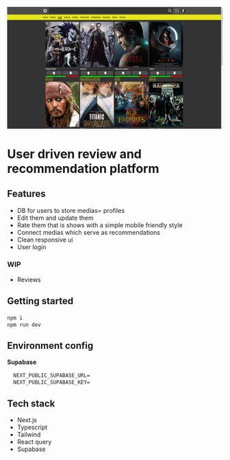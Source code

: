 ![Image Alt Text](public/thumbs/medconmap.png)

# User driven review and recommendation platform

## Features

-   DB for users to store medias= profiles
-   Edit them and update them
-   Rate them that is shows with a simple mobile friendly style
-   Connect medias which serve as recommendations
-   Clean responsive ui
-   User login

### **WIP**

-   Reviews

## Getting started

```
npm i
npm run dev
```

## Environment config

**Supabase**

```
  NEXT_PUBLIC_SUPABASE_URL=
  NEXT_PUBLIC_SUPABASE_KEY=
```

## Tech stack

-   Next.js
-   Typescript
-   Tailwind
-   React query
-   Supabase
